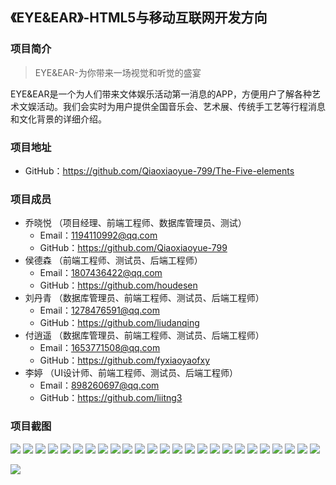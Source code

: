 ## 《EYE&EAR》-HTML5与移动互联网开发方向

### 项目简介

>EYE&EAR-为你带来一场视觉和听觉的盛宴

EYE&EAR是一个为人们带来文体娱乐活动第一消息的APP，方便用户了解各种艺术文娱活动。我们会实时为用户提供全国音乐会、艺术展、传统手工艺等行程消息和文化背景的详细介绍。

### 项目地址
  - GitHub：https://github.com/Qiaoxiaoyue-799/The-Five-elements

### 项目成员
* 乔晓悦 （项目经理、前端工程师、数据库管理员、测试）
    * Email：1194110992@qq.com
    * GitHub：https://github.com/Qiaoxiaoyue-799
* 侯德森 （前端工程师、测试员、后端工程师）
    * Email：1807436422@qq.com
    * GitHub：https://github.com/houdesen
* 刘丹青 （数据库管理员、前端工程师、测试员、后端工程师）
    * Email：1278476591@qq.com
    * GitHub：https://github.com/liudanqing
* 付逍遥 （数据库管理员、前端工程师、测试员、后端工程师）
    * Email：1653771508@qq.com
    * GitHub：https://github.com/fyxiaoyaofxy
* 李婷 （UI设计师、前端工程师、测试员、后端工程师）
    * Email：898260697@qq.com
    * GitHub：https://github.com/liitng3
    
### 项目截图

![](https://qiaoxiaoyue-799.github.io/The-Five-elements/project-images/%E6%89%B9%E6%B3%A8%202019-12-19%20162105.png)
![](https://qiaoxiaoyue-799.github.io/The-Five-elements/project-images/%E6%89%B9%E6%B3%A8%202019-12-19%20162222.png)
![](https://qiaoxiaoyue-799.github.io/The-Five-elements/project-images/%E6%89%B9%E6%B3%A8%202019-12-19%20162245.png)
![](https://qiaoxiaoyue-799.github.io/The-Five-elements/project-images/%E6%89%B9%E6%B3%A8%202019-12-19%20162307.png)
![](https://qiaoxiaoyue-799.github.io/The-Five-elements/project-images/%E6%89%B9%E6%B3%A8%202019-12-19%20162340.png)
![](https://qiaoxiaoyue-799.github.io/The-Five-elements/project-images/%E6%89%B9%E6%B3%A8%202019-12-19%20162440.png)
![](https://qiaoxiaoyue-799.github.io/The-Five-elements/project-images/%E6%89%B9%E6%B3%A8%202019-12-19%20162503.png)
![](https://qiaoxiaoyue-799.github.io/The-Five-elements/project-images/%E6%89%B9%E6%B3%A8%202019-12-19%20162526.png)
![](https://qiaoxiaoyue-799.github.io/The-Five-elements/project-images/%E6%89%B9%E6%B3%A8%202019-12-19%20162546.png)
![](https://qiaoxiaoyue-799.github.io/The-Five-elements/project-images/%E6%89%B9%E6%B3%A8%202019-12-19%20162654.png)
![](https://qiaoxiaoyue-799.github.io/The-Five-elements/project-images/%E6%89%B9%E6%B3%A8%202019-12-19%20162745.png)
![](https://qiaoxiaoyue-799.github.io/The-Five-elements/project-images/%E6%89%B9%E6%B3%A8%202019-12-19%20162843.png)
![](https://qiaoxiaoyue-799.github.io/The-Five-elements/project-images/%E6%89%B9%E6%B3%A8%202019-12-19%20162917.png)
![](https://qiaoxiaoyue-799.github.io/The-Five-elements/project-images/%E6%89%B9%E6%B3%A8%202019-12-19%20162948.png)
![](https://qiaoxiaoyue-799.github.io/The-Five-elements/project-images/%E6%89%B9%E6%B3%A8%202019-12-19%20163013.png)
![](https://qiaoxiaoyue-799.github.io/The-Five-elements/project-images/%E6%89%B9%E6%B3%A8%202019-12-19%20163033.png)
![](https://qiaoxiaoyue-799.github.io/The-Five-elements/project-images/%E6%89%B9%E6%B3%A8%202019-12-19%20163102.png)
![](https://qiaoxiaoyue-799.github.io/The-Five-elements/project-images/%E6%89%B9%E6%B3%A8%202019-12-19%20163132.png)
![](https://qiaoxiaoyue-799.github.io/The-Five-elements/project-images/%E6%89%B9%E6%B3%A8%202019-12-19%20163202.png)
![](https://qiaoxiaoyue-799.github.io/The-Five-elements/project-images/%E6%89%B9%E6%B3%A8%202019-12-19%20163421.png)
![](https://qiaoxiaoyue-799.github.io/The-Five-elements/project-images/%E6%89%B9%E6%B3%A8%202019-12-19%20163445.png)
![](https://qiaoxiaoyue-799.github.io/The-Five-elements/project-images/%E6%89%B9%E6%B3%A8%202019-12-19%20163513.png)
![](https://qiaoxiaoyue-799.github.io/The-Five-elements/project-images/%E6%89%B9%E6%B3%A8%202019-12-19%20163537.png)
![](https://qiaoxiaoyue-799.github.io/The-Five-elements/project-images/%E6%89%B9%E6%B3%A8%202019-12-19%20163557.png)
![](https://qiaoxiaoyue-799.github.io/The-Five-elements/project-images/%E6%89%B9%E6%B3%A8%202019-12-19%20163619.png)


![](https://qiaoxiaoyue-799.github.io/The-Five-elements/project-images/1.png)

